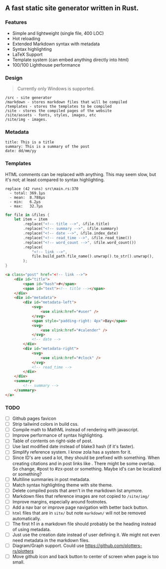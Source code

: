 ## A fast static site generator written in Rust.

### Features

- Simple and lightweight (single file, 400 LOC)
- Hot reloading
- Extended Markdown syntax with metadata
- Syntax highlighting
- LaTeX Support
- Template system (can embed anything directly into html)
- 100/100 Lighthouse performance

### Design

> Currently only Windows is supported.

```
/src - site generator
/markdown - stores markdown files that will be compiled
/templates - stores the templates to be compiled
/site - stores the compiled pages of the website
/site/assets - fonts, styles, images, etc
/site/img - images.
```

### Metadata

```
title: This is a title 
summary: This is a summary of the post
date: dd/mm/yy
```

### Templates

HTML comments can be replaced with anything.
This may seem slow, but it's not; at least compared to syntax highlighting.

```
replace (42 runs) src\main.rs:370
  - total: 369.1µs
  - mean:  8.788µs
  - min:   6.2µs
  - max:   32.7µs
```

```rs
for file in &files {
    let item = item
        .replace("<!-- title -->", &file.title)
        .replace("<!-- summary -->", &file.summary)
        .replace("<!-- date -->", &file.index_date)
        .replace("<!-- read_time -->", &file.read_time())
        .replace("<!-- word_count -->", &file.word_count())
        .replace(
            "<!-- link -->",
            file.build_path.file_name().unwrap().to_str().unwrap(),
        );
}
```

```html
<a class="post" href="<!-- link -->">
    <div id="title">
        <span id="hash">#</span>
        <span id="text"><!-- title --></span>
    </div>
    <div id="metadata">
        <div id="metadata-left">
            <svg>
                <use xlink:href="#user" />
            </svg>
            <span style="padding-right: 4px">Bay</span>
            <svg>
                <use xlink:href="#calender" />
            </svg>
            <!-- date -->
        </div>
        <div id="metadata-right">
            <svg>
                <use xlink:href="#clock" />
            </svg>
            <!-- read_time -->
        </div>
    </div>
    <summary>
        <!-- summary -->
    </summary>
</a>
```

### TODO

- [ ] Github pages favicon
- [ ] Strip tailwind colors in build css.
- [ ] Compile math to MathML instead of rendering with javascript. 
- [ ] Improve performance of syntax highlighting.
- [ ] Table of contents on right-side of post. 
- [ ] Use last modified date instead of blake3 hash (if it's faster).
- [ ] Simplify reference system. I know zola has a system for it.
- [ ] Since ID's are used a lot, they should be prefixed with something. When creating citations and in post links like [](#blog). There might be some overlap. So change, #post to #zx-post or something. Maybe id's can be localized or something?
- [ ] Multiline summaries in post metadata.
- [ ] Match syntax highlighting theme with site theme.
- [ ] Delete compiled posts that aren't in the markdown list anymore.
- [ ] Markdown files that reference images are not copied to `/site/img/`
- [ ] Improve margins, especially around footnotes.
- [ ] Add a nav bar or improve page navigation with better back button.
- [ ] `html` files that are in `site/` but note `markdown/` will not be removed automatically.
- [ ] The first h1 in a markdown file should probably be the heading instead of using metadata.
- [ ] Just use the creation date instead of user defining it. We might not even need metadata in the markdown files.
- [ ] Diagram/Graph support. Could use https://github.com/plotters-rs/plotters
- [ ] Move github icon and back button to center of screen when page is too small.